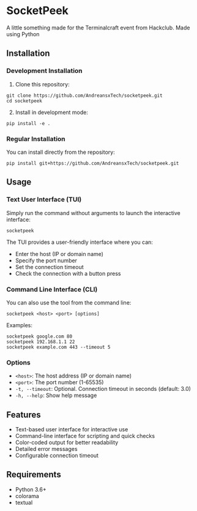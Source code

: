 # SocketPeek

A little something made for the Terminalcraft event from Hackclub. Made using Python

## Installation

### Development Installation

1. Clone this repository:
```
git clone https://github.com/AndreansxTech/socketpeek.git
cd socketpeek
```

2. Install in development mode:
```
pip install -e .
```

### Regular Installation

You can install directly from the repository:
```
pip install git+https://github.com/AndreansxTech/socketpeek.git
```

## Usage

### Text User Interface (TUI)

Simply run the command without arguments to launch the interactive interface:
```
socketpeek
```

The TUI provides a user-friendly interface where you can:
- Enter the host (IP or domain name)
- Specify the port number
- Set the connection timeout
- Check the connection with a button press

### Command Line Interface (CLI)

You can also use the tool from the command line:
```
socketpeek <host> <port> [options]
```

Examples:
```
socketpeek google.com 80
socketpeek 192.168.1.1 22
socketpeek example.com 443 --timeout 5
```

### Options

- `<host>`: The host address (IP or domain name)
- `<port>`: The port number (1-65535)
- `-t, --timeout`: Optional. Connection timeout in seconds (default: 3.0)
- `-h, --help`: Show help message

## Features

- Text-based user interface for interactive use
- Command-line interface for scripting and quick checks
- Color-coded output for better readability
- Detailed error messages
- Configurable connection timeout

## Requirements

- Python 3.6+
- colorama
- textual
